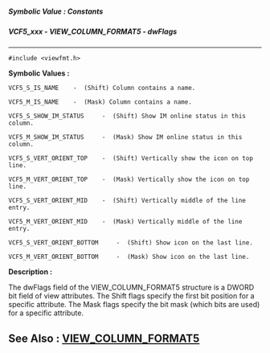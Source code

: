 ##### Symbolic Value : Constants
##### VCF5_xxx - VIEW_COLUMN_FORMAT5 - dwFlags
---
```
#include <viewfmt.h>
```

**Symbolic Values :**

	VCF5_S_IS_NAME	  -  (Shift) Column contains a name.

	VCF5_M_IS_NAME	  -  (Mask) Column contains a name.

	VCF5_S_SHOW_IM_STATUS	  -  (Shift) Show IM online status in this column.

	VCF5_M_SHOW_IM_STATUS	  -  (Mask) Show IM online status in this column.	

	VCF5_S_VERT_ORIENT_TOP	  -  (Shift) Vertically show the icon on top line.

	VCF5_M_VERT_ORIENT_TOP	  -  (Mask) Vertically show the icon on top line.

	VCF5_S_VERT_ORIENT_MID	  -  (Shift) Vertically middle of the line entry.

	VCF5_M_VERT_ORIENT_MID	  -  (Mask) Vertically middle of the line entry.

	VCF5_S_VERT_ORIENT_BOTTOM	  -  (Shift) Show icon on the last line.

	VCF5_M_VERT_ORIENT_BOTTOM	  -  (Mask) Show icon on the last line.


**Description :**

The dwFlags field of the VIEW_COLUMN_FORMAT5 structure is a DWORD bit field of view attributes.  The Shift flags specify the first bit position for a specific attribute.  The Mask flags specify the bit mask (which bits are used) for a specific attribute.


**See Also :**
[VIEW_COLUMN_FORMAT5](/domino-c-api-docs/reference/Data/VIEW_COLUMN_FORMAT5)
---
